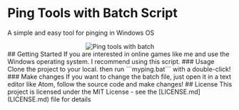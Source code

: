 # Ping Tools with Batch Script
A simple and easy tool for pinging in Windows OS
<div align="center">
  <img src="./img/example.jpg" alt="Ping tools with batch">
</div>
## Getting Started
If you are interested in online games like me and use the Windows operating system. I recommend using this script.
### Usage
Clone the project to your local. then run ```myping.bat``` with a double-click!
### Make changes
If you want to change the batch file, just open it in a text editor like Atom, follow the source code and make changes!
## License
This project is licensed under the MIT License - see the [LICENSE.md](LICENSE.md) file for details
